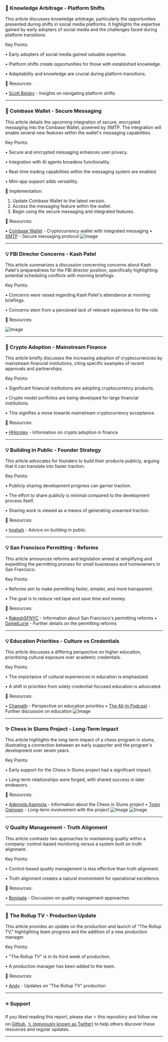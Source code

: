 ### 🤖 Knowledge Arbitrage - Platform Shifts

This article discusses knowledge arbitrage, particularly the opportunities presented during shifts in social media platforms.  It highlights the expertise gained by early adopters of social media and the challenges faced during platform transitions.


Key Points:

• Early adopters of social media gained valuable expertise.


• Platform shifts create opportunities for those with established knowledge.


• Adaptability and knowledge are crucial during platform transitions.


🔗 Resources:

• [Scott Belsky](https://x.com/scottbelsky) - Insights on navigating platform shifts


---
### 🚀 Coinbase Wallet - Secure Messaging

This article details the upcoming integration of secure, encrypted messaging into the Coinbase Wallet, powered by XMTP.  The integration will enable several new features within the wallet's messaging capabilities.


Key Points:

• Secure and encrypted messaging enhances user privacy.


• Integration with AI agents broadens functionality.


• Real-time trading capabilities within the messaging system are enabled.


• Mini-app support adds versatility.


🚀 Implementation:

1. Update Coinbase Wallet to the latest version.
2. Access the messaging feature within the wallet.
3. Begin using the secure messaging and integrated features.


🔗 Resources:

• [Coinbase Wallet](https://x.com/CoinbaseWallet) -  Cryptocurrency wallet with integrated messaging
• [XMTP](https://x.com/xmtp_) - Secure messaging protocol
![Image](https://pbs.twimg.com/amplify_video_thumb/1922331073859469312/img/yslfpvI2OOpgetrT.jpg)


---
### 💡 FBI Director Concerns -  Kash Patel

This article summarizes a discussion concerning concerns about Kash Patel's preparedness for the FBI director position, specifically highlighting potential scheduling conflicts with morning briefings.


Key Points:

• Concerns were raised regarding Kash Patel's attendance at morning briefings.


•  Concerns stem from a perceived lack of relevant experience for the role.



🔗 Resources:

![Image](https://pbs.twimg.com/amplify_video_thumb/1924989612688359424/img/PLzf9YPIjwSlDmdZ.jpg)


---
### 🚀 Crypto Adoption - Mainstream Finance

This article briefly discusses the increasing adoption of cryptocurrencies by mainstream financial institutions, citing specific examples of recent approvals and partnerships.


Key Points:

• Significant financial institutions are adopting cryptocurrency products.


•  Crypto model portfolios are being developed for large financial institutions.


•  This signifies a move towards mainstream cryptocurrency acceptance.


🔗 Resources:

• [HHorsley](https://x.com/HHorsley) -  Information on crypto adoption in finance


---
### 💡 Building in Public - Founder Strategy

This article advocates for founders to build their products publicly, arguing that it can translate into faster traction.


Key Points:

• Publicly sharing development progress can garner traction.


• The effort to share publicly is minimal compared to the development process itself.


• Sharing work is viewed as a means of generating unearned traction.


🔗 Resources:

• [hnshah](https://x.com/hnshah) -  Advice on building in public


---
### 💡 San Francisco Permitting - Reforms

This article announces reforms and legislation aimed at simplifying and expediting the permitting process for small businesses and homeowners in San Francisco.


Key Points:

• Reforms aim to make permitting faster, simpler, and more transparent.


• The goal is to reduce red tape and save time and money.


🔗 Resources:

• [RakeshSFNYC](https://x.com/RakeshSFNYC) -  Information about San Francisco's permitting reforms
• [DanielLurie](https://x.com/DanielLurie) - Further details on the permitting reforms


---
### 💡 Education Priorities - Culture vs Credentials

This article discusses a differing perspective on higher education, prioritizing cultural exposure over academic credentials.


Key Points:

• The importance of cultural experiences in education is emphasized.


• A shift in priorities from solely credential-focused education is advocated.


🔗 Resources:

• [Chamath](https://x.com/chamath) -  Perspective on education priorities
• [The All-In Podcast](https://x.com/theallinpod) - Further discussion on education
![Image](https://pbs.twimg.com/amplify_video_thumb/1924966706658627584/img/OaSdzprK8rEDo9UY.jpg)


---
### ✨ Chess in Slums Project - Long-Term Impact

This article highlights the long-term impact of a chess program in slums, illustrating a connection between an early supporter and the program's development over seven years.


Key Points:

•  Early support for the Chess in Slums project had a significant impact.


•  Long-term relationships were forged, with shared success in later endeavors.


🔗 Resources:

• [Ademola Asemota](https://x.com/asemota) - Information about the Chess in Slums project
• [Tosin Osinowo](https://x.com/Tunde_OD) -  Long-term involvement with the project
![Image](https://pbs.twimg.com/media/GracNcdWYAA8uac?format=jpg&name=small)
![Image](https://pbs.twimg.com/media/GracNciWQAAp7Y3?format=jpg&name=900x900)


---
### 💡 Quality Management - Truth Alignment

This article contrasts two approaches to maintaining quality within a company: control-based monitoring versus a system built on truth alignment.


Key Points:

•  Control-based quality management is less effective than truth alignment.


•  Truth alignment creates a natural environment for operational excellence.



🔗 Resources:

• [Bonigala](https://x.com/Bonigala) -  Discussion on quality management approaches


---
### 🚀 The Rollup TV - Production Update

This article provides an update on the production and launch of "The Rollup TV," highlighting team progress and the addition of a new production manager.


Key Points:

• "The Rollup TV" is in its third week of production.


•  A production manager has been added to the team.



🔗 Resources:

• [Andy](https://x.com/ayyyeandy) - Updates on "The Rollup TV" production


---

### ⭐️ Support

If you liked reading this report, please star ⭐️ this repository and follow me on [Github](https://github.com/Drix10), [𝕏 (previously known as Twitter)](https://x.com/DRIX_10_) to help others discover these resources and regular updates.

---